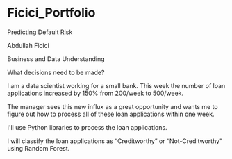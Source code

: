 # Ficici_Portfolio

Predicting Default Risk

Abdullah Ficici

Business and Data Understanding

What decisions need to be made?

I am a data scientist working for a small bank. This week the number of loan applications increased by 150% from 200/week to 500/week.

The manager sees this new influx as a great opportunity and wants me to figure out how to process all of these loan applications within one week.

I'll use Python libraries to process the loan applications.

I will classify the loan applications as “Creditworthy” or “Not-Creditworthy” using Random Forest.
